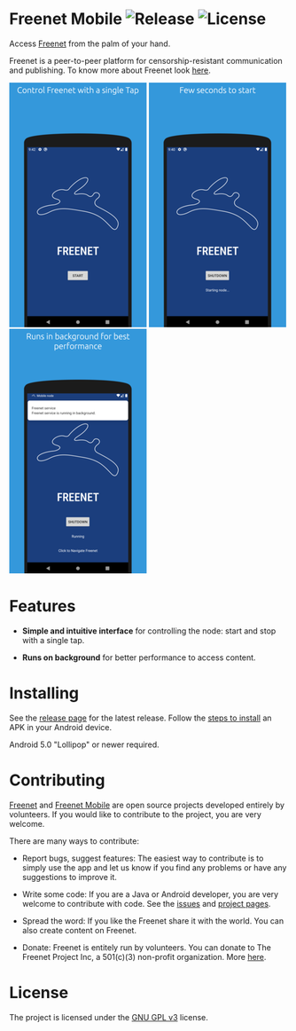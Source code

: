 # Freenet Mobile ![Release](https://img.shields.io/github/v/release/desyncr/freenet-mobile) ![License](https://img.shields.io/github/license/desyncr/freenet-mobile)

Access [Freenet][7] from the palm of your hand.

Freenet is a peer-to-peer platform for censorship-resistant communication and publishing. To know more about Freenet look [here][about-freenet].

[![Screenshot 1][screen1thumb]][screen1] [![Screenshot 2][screen2thumb]][screen2] [![Screenshot 3][screen3thumb]][screen3]

# Features

- **Simple and intuitive interface** for controlling the node: start and stop with a single tap.

- **Runs on background** for better performance to access content.

# Installing

See the [release page][5] for the latest release. Follow the [steps to install][6] an APK in your Android device.

Android 5.0 "Lollipop" or newer required.

# Contributing

[Freenet][3] and [Freenet Mobile][1] are open source projects developed entirely by volunteers. If you would like to contribute to the project, you are very welcome.

There are many ways to contribute:

- Report bugs, suggest features: The easiest way to contribute is to simply use the app and let us know if you find any problems or have any suggestions to improve it.

- Write some code: If you are a Java or Android developer, you are very welcome to contribute with code. See the [issues][4] and [project pages][1].

- Spread the word: If you like the Freenet share it with the world. You can also create content on Freenet.

- Donate: Freenet is entitely run by volunteers. You can donate to The Freenet Project Inc, a 501(c)(3) non-profit organization. More [here][donate].

# License

The project is licensed under the [GNU GPL v3][2] license.

  [1]: https://trello.com/b/gA60mTAo/freenet-mnode
  [2]: http://www.gnu.org/licenses/gpl.html
  [3]: https://github.com/freenet
  [4]: https://github.com/desyncr/freenet-mobile/issues
  [5]: https://github.com/desyncr/freenet-mobile/releases
  [6]: https://www.lifewire.com/install-apk-on-android-4177185
  [7]: https://freenetproject.org/
  [donate]: https://freenetproject.org/pages/donate.html
  [about-freenet]: https://freenetproject.org/pages/about.html
  [screen1]: docs/screenshot_1.png
  [screen1thumb]:  docs/screenshot_1_thumb.png
  [screen2]: docs/screenshot_2.png
  [screen2thumb]:  docs/screenshot_2_thumb.png
  [screen3]: docs/screenshot_3.png
  [screen3thumb]:  docs/screenshot_3_thumb.png
